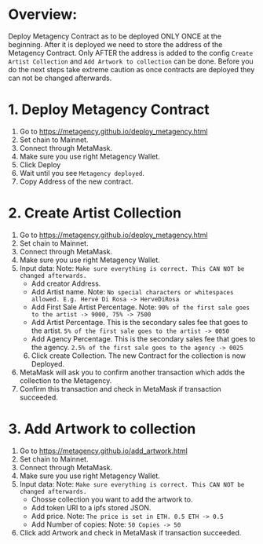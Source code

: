 # Overview:

Deploy Metagency Contract as to be deployed ONLY ONCE at the beginning. After it is deployed we need to store the address of the Metagency Contract. Only AFTER the 
address is added to the config `Create Artist Collection` and `Add Artwork to collection` can be done. Before you do the next steps take extreme caution as once contracts are deployed they can not be changed afterwards.

# 1. Deploy Metagency Contract

  1. Go to https://metagency.github.io/deploy_metagency.html
  2. Set chain to Mainnet.
  3. Connect through MetaMask.
  4. Make sure you use right Metagency Wallet.
  6. Click Deploy
  7. Wait until you see `Metagency deployed`. 
  8. Copy Address of the new contract.

# 2. Create Artist Collection

  1. Go to https://metagency.github.io/deploy_metagency.html
  2. Set chain to Mainnet.
  3. Connect through MetaMask.
  4. Make sure you use right Metagency Wallet.
  5. Input data: Note: `Make sure everything is correct. This CAN NOT be changed afterwards.`
      - Add creator Address.
      - Add Artist name. Note: `No special characters or whitespaces allowed. E.g. Hervé Di Rosa -> HerveDiRosa`
      - Add First Sale Artist Percentage. Note: `90% of the first sale goes to the artist -> 9000, 75% -> 7500`
      - Add Artist Percentage. This is the secondary sales fee that goes to the artist. `5% of the first sale goes to the artist -> 0050`
      - Add Agency Percentage. This is the secondary sales fee that goes to the agency. `2.5% of the first sale goes to the agency -> 0025`
     6. Click create Collection. The new Contract for the collection is now Deployed. 
   7. MetaMask will ask you to confirm another transaction which adds the collection to the Metagency.
   8. Confirm this transaction and check in MetaMask if transaction succeeded. 

# 3. Add Artwork to collection

  1. Go to https://metagency.github.io/add_artwork.html
  2. Set chain to Mainnet.
  3. Connect through MetaMask.
  4. Make sure you use right Metagency Wallet.
  5. Input data: Note: `Make sure everything is correct. This CAN NOT be changed afterwards.`
      - Chosse collection you want to add the artwork to.
      - Add token URI to a ipfs stored JSON.
      - Add price. Note: `The price is set in ETH. 0.5 ETH -> 0.5`
      - Add Number of copies: Note: `50 Copies -> 50`
  6. Click add Artwork and check in MetaMask if transaction succeeded. 


